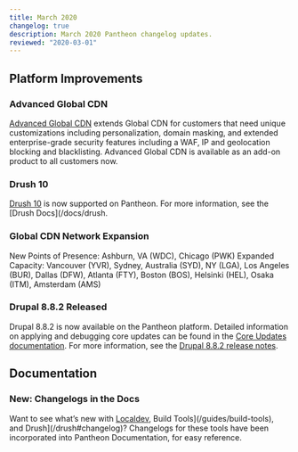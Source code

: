 ```yaml
---
title: March 2020
changelog: true
description: March 2020 Pantheon changelog updates.
reviewed: "2020-03-01"
---
```


## Platform Improvements

### Advanced Global CDN

[Advanced Global CDN](/advanced-global-cdn) extends Global CDN for customers that need unique customizations including personalization, domain masking, and extended enterprise-grade security features including a WAF, IP and geolocation blocking and blacklisting. Advanced Global CDN is available as an add-on product to all customers now.

<!-- excerpt -->

### Drush 10 

[Drush 10](/drush) is now supported on Pantheon. For more information, see the [Drush Docs](/docs/drush.

### Global CDN Network Expansion

New Points of Presence: Ashburn, VA (WDC), Chicago (PWK)
Expanded Capacity: Vancouver (YVR), Sydney, Australia (SYD), NY (LGA), Los Angeles (BUR), Dallas (DFW), Atlanta (FTY), Boston (BOS), Helsinki (HEL), Osaka (ITM), Amsterdam (AMS)

### Drupal 8.8.2 Released

Drupal 8.8.2 is now available on the Pantheon platform. Detailed information on applying and debugging core updates can be found in the [Core Updates documentation](/core-updates). For more information, see the [Drupal 8.8.2 release notes](https://www.drupal.org/project/drupal/releases/8.8.2).

## Documentation

### New: Changelogs in the Docs

Want to see what’s new with [Localdev](/localdev#changelog), Build Tools](/guides/build-tools), and Drush](/drush#changelog)? Changelogs for these tools have been incorporated into Pantheon Documentation, for easy reference. 